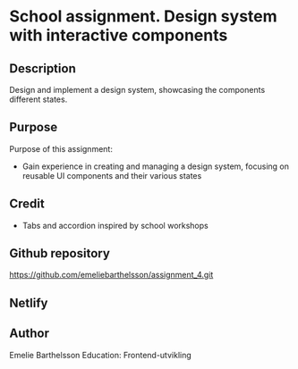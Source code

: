 # School assignment. Design system with interactive components

## Description
Design and implement a design system, showcasing the components different states.

## Purpose
Purpose of this assignment:
- Gain experience in creating and managing a design system, focusing on reusable UI components and their various states

## Credit
- Tabs and accordion inspired by school workshops

## Github repository
https://github.com/emeliebarthelsson/assignment_4.git

## Netlify


## Author
Emelie Barthelsson 
Education: Frontend-utvikling
